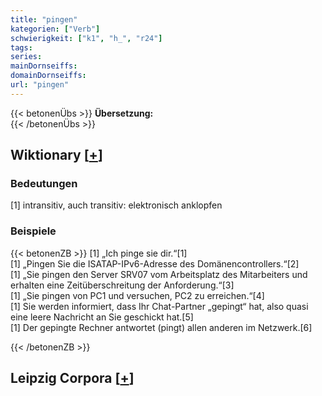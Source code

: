 ```yaml
---
title: "pingen"
kategorien: ["Verb"]
schwierigkeit: ["k1", "h_", "r24"]
tags:
series:
mainDornseiffs:
domainDornseiffs:
url: "pingen"
---
```


{{< betonenÜbs >}}
**Übersetzung:**  
{{< /betonenÜbs >}}

## Wiktionary [[+](https://de.wiktionary.org/wiki/pingen)]

### Bedeutungen
[1] intransitiv, auch transitiv: elektronisch anklopfen  

### Beispiele
{{< betonenZB >}}
[1] „Ich pinge sie dir.“[1]  
[1] „Pingen Sie die ISATAP-IPv6-Adresse des Domänencontrollers.“[2]  
[1] „Sie pingen den Server SRV07 vom Arbeitsplatz des Mitarbeiters und erhalten eine Zeitüberschreitung der Anforderung.“[3]  
[1] „Sie pingen von PC1 und versuchen, PC2 zu erreichen.“[4]  
[1] Sie werden informiert, dass Ihr Chat-Partner „gepingt“ hat, also quasi eine leere Nachricht an Sie geschickt hat.[5]  
[1] Der gepingte Rechner antwortet (pingt) allen anderen im Netzwerk.[6]  

{{< /betonenZB >}}

## Leipzig Corpora [[+](https://corpora.uni-leipzig.de/en/res?word=pingen&corpusId=deu_newscrawl-public_2018)]

